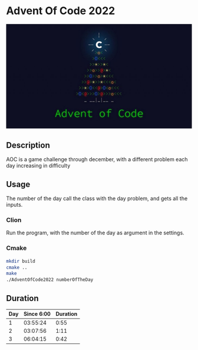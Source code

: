 # Advent Of Code 2022

![AOC](aoc.jpg)

## Description
AOC is a game challenge through december, with a different problem each day increasing in difficulty

## Usage
The number of the day call the class with the day problem, and gets all the inputs.
### Clion
Run the program, with the number of the day as argument in the settings.
### Cmake
```bash
mkdir build
cmake ..
make
./AdventOfCode2022 numberOfTheDay
```

## Duration
| Day | Since 6:00 | Duration |
|-----|------------|----------|
| 1   | 03:55:24   | 0:55     |
| 2   | 03:07:56   | 1:11     |
| 3   | 06:04:15   | 0:42     |